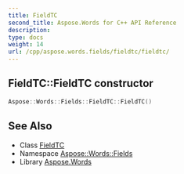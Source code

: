 ```yaml
---
title: FieldTC
second_title: Aspose.Words for C++ API Reference
description: 
type: docs
weight: 14
url: /cpp/aspose.words.fields/fieldtc/fieldtc/
---
```

## FieldTC::FieldTC constructor




```cpp
Aspose::Words::Fields::FieldTC::FieldTC()
```

## See Also

* Class [FieldTC](../)
* Namespace [Aspose::Words::Fields](../../)
* Library [Aspose.Words](../../../)
